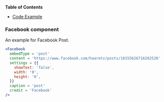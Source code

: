<!-- START doctoc generated TOC please keep comment here to allow auto update -->
<!-- DON'T EDIT THIS SECTION, INSTEAD RE-RUN doctoc TO UPDATE -->
**Table of Contents**

- [Code Example](#Facebook-component)

<!-- END doctoc generated TOC please keep comment here to allow auto update -->

### Facebook component

An example for Facebook Post.

```jsx static
<Facebook
  embedType = 'post'
  content = 'https://www.facebook.com/haaretz/posts/10155626716202520'
  settings = {{
    showText: 'false',
    width: '0',
    height: '0',
  }}
  caption = 'post'
  credit = 'Facebook'
/>
```
